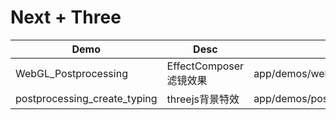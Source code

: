 # Next + Three

| Demo                 | Desc               | Path                           |
|----------------------|--------------------|--------------------------------|
| WebGL_Postprocessing | EffectComposer滤镜效果 | app/demos/webgl_postprocessing |
| postprocessing_create_typing | threejs背景特效        | app/demos/postprocessing_create_typing |
